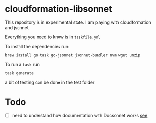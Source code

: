 # cloudformation-libsonnet

This repository is in experimental state. I am playing with cloudformation and jsonnet

Everything you need to know is in `taskfile.yml`

To install the dependencies run:
```shell
brew install go-task go-jsonnet jsonnet-bundler nvm wget unzip
```

To run a `task` run:
```shell
task generate
```

a bit of testing can be done in the test folder

# Todo
- [ ] need to understand how documentation with Docsonnet works [see](https://jsonnet-libs.github.io/jsonnet-training-course/lesson5.html)
